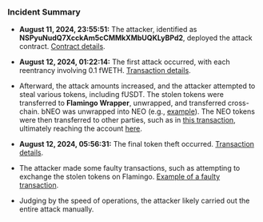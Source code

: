 ### Incident Summary

- **August 11, 2024, 23:55:51:** The attacker, identified as **NSPyuNudQ7XcckAm5cCMMkXMbUQKLyBPd2**, deployed the attack contract. [Contract details](https://explorer.onegate.space/contractinfo/0x3efdfcb9db2c944dd0e967eea2152e8e93556ccb).
  
- **August 12, 2024, 01:22:14:** The first attack occurred, with each reentrancy involving 0.1 fWETH. [Transaction details](https://explorer.onegate.space/transactionInfo/0x8cc6a68a58f70c1e9ffcdc3147322c32220c7dcbbf30f6107521f55a6e2118d1).

- Afterward, the attack amounts increased, and the attacker attempted to steal various tokens, including fUSDT. The stolen tokens were transferred to **Flamingo Wrapper**, unwrapped, and transferred cross-chain. bNEO was unwrapped into NEO (e.g., [example](https://explorer.onegate.space/transactionInfo/0x0897bc958256b6447be6ea22c6e9946b76098a7412ee36b472a93901829623b2)). The NEO tokens were then transferred to other parties, such as in [this transaction](https://explorer.onegate.space/transactionInfo/0x8135f10df565ad039eba0617fe8e55d8c7e16e2dd86a4a14ebfc07f148c0ae01), ultimately reaching the account [here](https://explorer.onegate.space/accountprofile/0xe94f7e0926b85eeab2d681d9c45a978d2c7906a0).

- **August 12, 2024, 05:56:31:** The final token theft occurred. [Transaction details](https://explorer.onegate.space/transactionInfo/0x83204033475cf0d626074af4715650797688f5ce8e5ad9e46d39b35cd6660e53).

- The attacker made some faulty transactions, such as attempting to exchange the stolen tokens on Flamingo. [Example of a faulty transaction](https://explorer.onegate.space/transactionInfo/0xd3a66e536f07e97e49864d42f577e403225e67e77107fb2b70e3f53d0de8e845).

- Judging by the speed of operations, the attacker likely carried out the entire attack manually.
